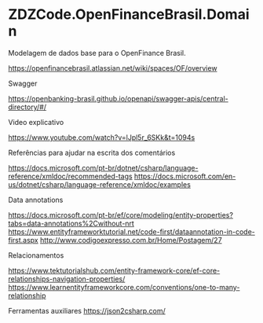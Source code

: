# ZDZCode.OpenFinanceBrasil.Domain
Modelagem de dados base para o OpenFinance Brasil.


https://openfinancebrasil.atlassian.net/wiki/spaces/OF/overview

Swagger

https://openbanking-brasil.github.io/openapi/swagger-apis/central-directory/#/


Video explicativo

https://www.youtube.com/watch?v=lJpl5r_6SKk&t=1094s

Referências para ajudar na escrita dos comentários

https://docs.microsoft.com/pt-br/dotnet/csharp/language-reference/xmldoc/recommended-tags
https://docs.microsoft.com/en-us/dotnet/csharp/language-reference/xmldoc/examples


Data annotations

https://docs.microsoft.com/pt-br/ef/core/modeling/entity-properties?tabs=data-annotations%2Cwithout-nrt
https://www.entityframeworktutorial.net/code-first/dataannotation-in-code-first.aspx
http://www.codigoexpresso.com.br/Home/Postagem/27

Relacionamentos

https://www.tektutorialshub.com/entity-framework-core/ef-core-relationships-navigation-properties/
https://www.learnentityframeworkcore.com/conventions/one-to-many-relationship


Ferramentas auxiliares
https://json2csharp.com/
